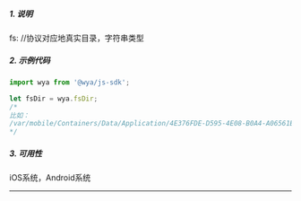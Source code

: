 ##### 1. 说明

fs: //协议对应地真实目录，字符串类型

##### 2. 示例代码

```javascript
import wya from '@wya/js-sdk';

let fsDir = wya.fsDir; 
/* 
比如： 
/var/mobile/Containers/Data/Application/4E376FDE-D595-4E08-B0A4-A06561B31000/Documents/uzfs/A123456789
*/
```
##### 3. 可用性
iOS系统，Android系统

---------